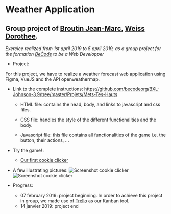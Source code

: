 Weather Application
=================================

Group project of [Broutin Jean-Marc](https://github.com/jmbroutin), [Weiss Dorothee](https://github.com/doropro).
----------------------------------

*Exercice realized from 1st april 2019 to 5 april 2019, as a group project for the formation [BeCode](https://www.becode.org/) to be a Web Developper*


* Project:

For this project, we have to realize a weather forecast web application using Figma, VueJS and the API openweathermap.


* Link to the complete instructions: https://github.com/becodeorg/BXL-Johnson-3.9/tree/master/Projets/Mets-Tes-Hauts

	* HTML file: contains the head, body, and links to javascript and css files.

	* CSS file: handles the style of the different functionalities and the body.

	* Javascript file: this file contains all functionalities of the game i.e. the button, their actions, ...


* Try the game! :
	* [Our first cookie clicker](https://fesouille.github.io/Cookies-clicker/)

* A few illustrating pictures:
![Screenshot cookie clicker](img/cookie-clicker_1.png)
![Screenshot cookie clicker](img/cookie-clicker_2.png)


* Progress: 
	* 07 february 2019: project beginning. In order to achieve this project in group, we made use of [Trello](https://trello.com/) as our Kanban tool.
	* 14 janvier 2019: project end

